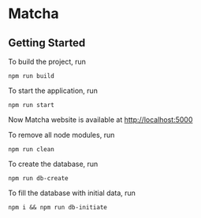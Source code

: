 # Matcha

## Getting Started

To build the project, run

```
npm run build
```

To start the application, run

```
npm run start
```

Now Matcha website is available at [http://localhost:5000](http://localhost:5000)

To remove all node modules, run

```
npm run clean
```

To create the database, run

```
npm run db-create
```

To fill the database with initial data, run

```
npm i && npm run db-initiate
```
